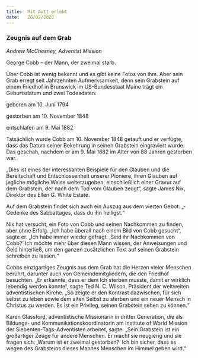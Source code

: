 ```yaml
---
title:  Mit Gott erlebt
date:   28/02/2020
---
```


### Zeugnis auf dem Grab

_Andrew McChesney, Adventist Mission_

George Cobb – der Mann, der zweimal starb.

Über Cobb ist wenig bekannt und es gibt keine Fotos von ihm. Aber sein Grab erregt seit Jahrzehnten Aufmerksamkeit, denn sein Grabstein auf einem Friedhof in Brunswick im US-Bundesstaat Maine trägt ein Geburtsdatum und zwei Todesdaten:

geboren am 10. Juni 1794

gestorben am 10. November 1848

entschlafen am 9. Mai 1882

Tatsächlich wurde Cobb am 10. November 1848 getauft und er verfügte, dass das Datum seiner Bekehrung in seinen Grabstein eingraviert wurde. Das geschah, nachdem er am 9. Mai 1882 im Alter von 88 Jahren gestorben war.

„Dies ist eines der interessanten Beispiele für den Glauben und die Bereitschaft und Entschlossenheit unserer Pioniere, ihren Glauben auf jegliche mögliche Weise weiterzugeben, einschließlich einer Gravur auf dem Grabstein, der nach dem Tod vom Glauben zeugt“, sagte James Nix, Direktor des Ellen G. White Estate.

Auf dem Grabstein findet sich auch ein Auszug aus dem vierten Gebot: „­Gedenke des Sabbattages, dass du ihn heiligst.“

Nix hat versucht, ein Foto von Cobb und seinen Nachkommen zu finden, aber ohne Erfolg. „Ich habe überall nach einem Bild von Cobb gesucht“, sagte er. „Ich habe immer wieder gefragt: ‚Seid ihr Nachkommen von Cobb?‘ Ich möchte mehr über diesen Mann wissen, der Anweisungen und Geld hinterließ, um den ganzen zusätzlichen Text auf seinen Grabstein schreiben zu lassen.“

Cobbs einzigartiges Zeugnis aus dem Grab hat die Herzen vieler Menschen berührt, darunter auch von Gemeindemitgliedern, die den Friedhof besuchten. „Er erkannte, dass er dem Ich sterben musste, damit er wirklich lebendig werden konnte“, sagte Ted N. C. Wilson, Präsident der weltweiten adventistischen Kirche. „So zeigte er den Kontrast dazwischen, für sich selbst zu leben sowie dem alten Selbst zu sterben und ein neuer Mensch in Christus zu werden. Es ist ein Privileg, seinen Grabstein sehen zu können.“

Karen Glassford, adventistische Missionarin in dritter Generation, die als Bildungs- und Kommunikationskoordinatorin am Institute of World Mission der Siebenten-Tags-Adventisten arbeitet, sagte: „Sein Grabstein ist ein großartiger Zeuge für andere Menschen. Er macht sie neugierig und sie fragen sich: ‚Warum ist er zweimal gestorben?‘ Ich bin sicher, dass es wegen des Grabsteins dieses Mannes Menschen im Himmel geben wird.“